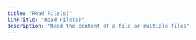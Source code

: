```yaml
---
title: "Read File(s)"
linkTitle: "Read File(s)"
description: "Read the content of a file or multiple files"
---
```

